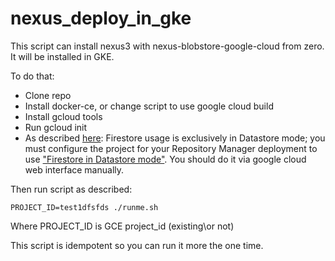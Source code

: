 # nexus_deploy_in_gke


This script can install nexus3 with nexus-blobstore-google-cloud from zero. It will be installed in GKE.

To do that:

- Clone repo
- Install docker-ce, or change script to use google cloud build
- Install gcloud tools
- Run gcloud init
- As described [here](https://github.com/sonatype-nexus-community/nexus-blobstore-google-cloud):
Firestore usage is exclusively in Datastore mode; you must configure the project for your Repository Manager deployment
to use ["Firestore in Datastore mode"](https://cloud.google.com/firestore/docs/firestore-or-datastore). You should do it via google cloud web interface manually.

Then run script as described:

```
PROJECT_ID=test1dfsfds ./runme.sh
```
Where PROJECT_ID is GCE project_id (existing\or not)

This script is idempotent so you can run it more the one time.

